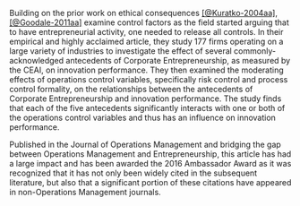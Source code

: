 Building on the prior work on ethical consequences 
[[@Kuratko-2004aa]](t), [[@Goodale-2011aa]](t) examine control factors as the field started arguing that to have entrepreneurial activity, one needed to release all controls. In their empirical and highly acclaimed article, they study 177 firms operating on a large variety of industries to investigate the effect of several commonly-acknowledged antecedents of Corporate Entrepreneurship, as measured by the CEAI, on innovation performance. They then examined the moderating effects of operations control variables, specifically risk control and process control formality, on the relationships between the antecedents of Corporate Entrepreneurship and innovation performance. The study finds that each of the five antecedents significantly interacts with one or both of the operations control variables and thus has an influence on innovation performance.

Published in the Journal of Operations Management and bridging the gap between Operations Management and Entrepreneurship, this article has had a large impact and has been awarded the 2016 Ambassador Award as it was recognized that it has not only been widely cited in the subsequent literature, but also that a significant portion of these citations have appeared in non-Operations Management journals.